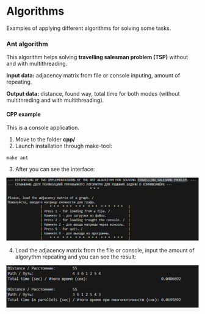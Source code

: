 # Algorithms
Examples of applying different algorithms for solving some tasks.

### Ant algorithm

This algorithm helps solving **travelling salesman problem (TSP)** without and with multithreading.

**Input data:** adjacency matrix from file or console inputing, amount of repeating.

**Output data:** distance, found way, total time for both modes (without multithreding and with multithreading).

#### CPP example

This is a console application.

1. Move to the folder **cpp/**
2. Launch installation through make-tool:
```
make ant
```
3. After you can see the interface:

![Ant_interface](misc/ant_interface_cpp.png)

4. Load the adjacency matrix from the file or console, input the amount of algorythm repeating and you can see the result:

![Ant_result](misc/ant_result_cpp.png)